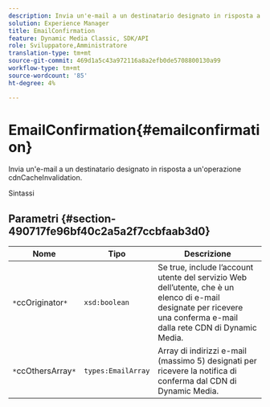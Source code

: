 ```yaml
---
description: Invia un'e-mail a un destinatario designato in risposta a un'operazione cdnCacheInvalidation.
solution: Experience Manager
title: EmailConfirmation
feature: Dynamic Media Classic, SDK/API
role: Sviluppatore,Amministratore
translation-type: tm+mt
source-git-commit: 469d1a5c43a972116a8a2efb0de5708800130a99
workflow-type: tm+mt
source-wordcount: '85'
ht-degree: 4%

---
```



# EmailConfirmation{#emailconfirmation}

Invia un&#39;e-mail a un destinatario designato in risposta a un&#39;operazione cdnCacheInvalidation.

Sintassi

## Parametri {#section-490717fe96bf40c2a5a2f7ccbfaab3d0}

| Nome | Tipo | Descrizione |
|---|---|---|
| `*`ccOriginator`*` | `xsd:boolean` | Se true, include l’account utente del servizio Web dell’utente, che è un elenco di e-mail designate per ricevere una conferma e-mail dalla rete CDN di Dynamic Media. |
| `*`ccOthersArray`*` | `types:EmailArray` | Array di indirizzi e-mail (massimo 5) designati per ricevere la notifica di conferma dal CDN di Dynamic Media. |


